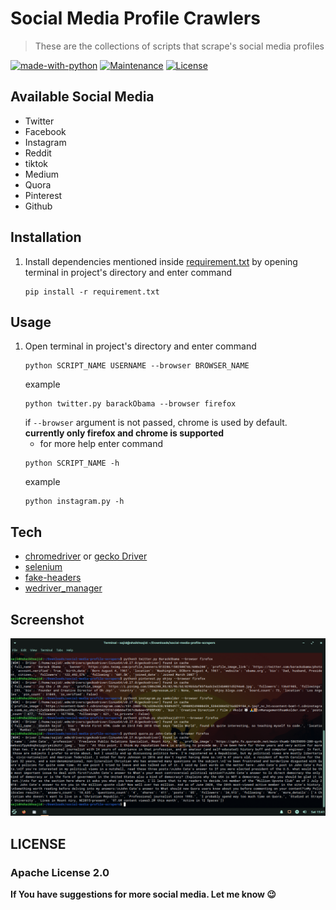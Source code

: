 # Social Media Profile Crawlers

> These are the collections of scripts that scrape's social media profiles

[![made-with-python](https://img.shields.io/badge/Made%20with-Python-1f425f.svg)](https://www.python.org/)
[![Maintenance](https://img.shields.io/badge/Maintained%3F-yes-green.svg)](https://github.com/shaikhsajid1111/social-media-profile-scrapers/graphs/commit-activity)
[![License](https://img.shields.io/badge/License-Apache%202.0-blue.svg)](https://opensource.org/licenses/Apache-2.0)







## Available Social Media
* Twitter 
* Facebook 
* Instagram 
* Reddit    
* tiktok 
* Medium 
* Quora 
* Pinterest 
* Github 



## Installation

1. Install dependencies mentioned inside [requirement.txt](requirement.txt) by opening terminal in project's directory and enter command
    ```
    pip install -r requirement.txt
    ```
## Usage

1. Open terminal in project's directory and enter command
    ```
    python SCRIPT_NAME USERNAME --browser BROWSER_NAME
    ``` 
    example
    ```
    python twitter.py barackObama --browser firefox
    ```
    if ```--browser``` argument is not passed, chrome is used by default. **currently only firefox and chrome is supported**
    - for more help enter command 
    ```
    python SCRIPT_NAME -h
    ``` 
    example
    ```
    python instagram.py -h
    ```
## Tech

- [chromedriver](https://chromedriver.chromium.org) or [gecko Driver](https://github.com/mozilla/geckodriver/releases)
- [selenium](https://selenium-python.readthedocs.io/installation.html)
- [fake-headers](https://pypi.org/project/fake-headers/)   
- [wedriver_manager](https://pypi.org/project/webdriver-manager/)


## Screenshot
![](screenshot/output.png)


## LICENSE 

### Apache License 2.0                                 

**If You have suggestions for more social media. Let me know :wink:**


